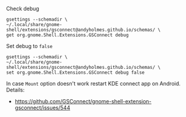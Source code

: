 
 Check debug

    gsettings --schemadir \
    ~/.local/share/gnome-shell/extensions/gsconnect@andyholmes.github.io/schemas/ \
    get org.gnome.Shell.Extensions.GSConnect debug


Set debug to `false`

    gsettings --schemadir \
    ~/.local/share/gnome-shell/extensions/gsconnect@andyholmes.github.io/schemas/ \
    set org.gnome.Shell.Extensions.GSConnect debug false


In case `Mount` option doesn't work restart KDE connect app on Android. Details:
- https://github.com/GSConnect/gnome-shell-extension-gsconnect/issues/544

